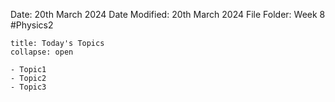 Date: 20th March 2024
Date Modified: 20th March 2024
File Folder: Week 8
#Physics2

```ad-abstract
title: Today's Topics
collapse: open

- Topic1
- Topic2
- Topic3

```

